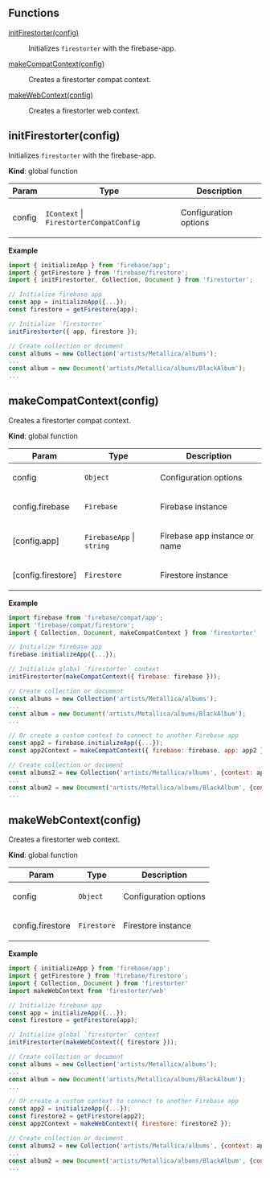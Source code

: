 ## Functions

<dl>
<dt><a href="#initFirestorter">initFirestorter(config)</a></dt>
<dd><p>Initializes <code>firestorter</code> with the firebase-app.</p></dd>
<dt><a href="#makeCompatContext">makeCompatContext(config)</a></dt>
<dd><p>Creates a firestorter compat context.</p></dd>
<dt><a href="#makeWebContext">makeWebContext(config)</a></dt>
<dd><p>Creates a firestorter web context.</p></dd>
</dl>

<a name="initFirestorter"></a>

## initFirestorter(config)
<p>Initializes <code>firestorter</code> with the firebase-app.</p>

**Kind**: global function  

| Param | Type | Description |
| --- | --- | --- |
| config | <code>IContext</code> \| <code>FirestorterCompatConfig</code> | <p>Configuration options</p> |

**Example**  
```js
import { initializeApp } from 'firebase/app';
import { getFirestore } from 'firebase/firestore';
import { initFirestorter, Collection, Document } from 'firestorter'; 

// Initialize firebase app
const app = initializeApp({...});
const firestore = getFirestore(app);

// Initialize `firestorter`
initFirestorter({ app, firestore });

// Create collection or document
const albums = new Collection('artists/Metallica/albums');
...
const album = new Document('artists/Metallica/albums/BlackAlbum');
...
```
<a name="makeCompatContext"></a>

## makeCompatContext(config)
<p>Creates a firestorter compat context.</p>

**Kind**: global function  

| Param | Type | Description |
| --- | --- | --- |
| config | <code>Object</code> | <p>Configuration options</p> |
| config.firebase | <code>Firebase</code> | <p>Firebase instance</p> |
| [config.app] | <code>FirebaseApp</code> \| <code>string</code> | <p>Firebase app instance or name</p> |
| [config.firestore] | <code>Firestore</code> | <p>Firestore instance</p> |

**Example**  
```js
import firebase from 'firebase/compat/app';
import 'firebase/compat/firestore';
import { Collection, Document, makeCompatContext } from 'firestorter'

// Initialize firebase app
firebase.initializeApp({...});

// Initialize global `firestorter` context
initFirestorter(makeCompatContext({ firebase: firebase }));

// Create collection or document
const albums = new Collection('artists/Metallica/albums');
...
const album = new Document('artists/Metallica/albums/BlackAlbum');
...

// Or create a custom context to connect to another Firebase app
const app2 = firebase.initializeApp({...});
const app2Context = makeCompatContext({ firebase: firebase, app: app2 });

// Create collection or document
const albums2 = new Collection('artists/Metallica/albums', {context: app2Context});
...
const album2 = new Document('artists/Metallica/albums/BlackAlbum', {context: app2Context});
...
```
<a name="makeWebContext"></a>

## makeWebContext(config)
<p>Creates a firestorter web context.</p>

**Kind**: global function  

| Param | Type | Description |
| --- | --- | --- |
| config | <code>Object</code> | <p>Configuration options</p> |
| config.firestore | <code>Firestore</code> | <p>Firestore instance</p> |

**Example**  
```js
import { initializeApp } from 'firebase/app';
import { getFirestore } from 'firebase/firestore';
import { Collection, Document } from 'firestorter'
import makeWebContext from 'firestorter/web'

// Initialize firebase app
const app = initializeApp({...});
const firestore = getFirestore(app);

// Initialize global `firestorter` context
initFirestorter(makeWebContext({ firestore }));

// Create collection or document
const albums = new Collection('artists/Metallica/albums');
...
const album = new Document('artists/Metallica/albums/BlackAlbum');
...

// Or create a custom context to connect to another Firebase app
const app2 = initializeApp({...});
const firestore2 = getFirestore(app2);
const app2Context = makeWebContext({ firestore: firestore2 });

// Create collection or document
const albums2 = new Collection('artists/Metallica/albums', {context: app2Context});
...
const album2 = new Document('artists/Metallica/albums/BlackAlbum', {context: app2Context});
...
```
